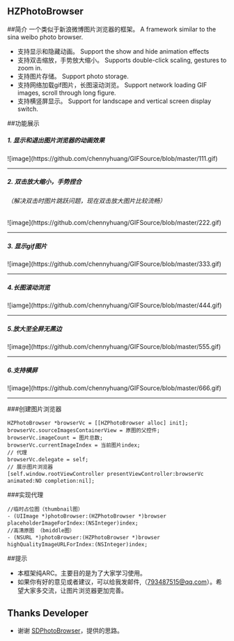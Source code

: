 ## HZPhotoBrowser

##简介
一个类似于新浪微博图片浏览器的框架。
A framework similar to the sina weibo photo browser.

* 支持显示和隐藏动画。
  Support the show and hide animation effects
* 支持双击缩放，手势放大缩小。
  Supports double-click scaling, gestures to zoom in.
* 支持图片存储。
  Support photo storage.
* 支持网络加载gif图片，长图滚动浏览。
  Support network loading GIF images, scroll through long figure.
* 支持横竖屏显示。
  Support for landscape and vertical screen display switch.

##功能展示
<h5>1. 显示和退出图片浏览器的动画效果</h5>
![image](https://github.com/chennyhuang/GIFSource/blob/master/111.gif)
<hr/>

<h5>2. 双击放大缩小，手势捏合</h5>
<h6>（解决双击时图片跳跃问题，现在双击放大图片比较流畅）</h6>
![image](https://github.com/chennyhuang/GIFSource/blob/master/222.gif)
<hr/>

<h5>3. 显示gif图片</h5>
![image](https://github.com/chennyhuang/GIFSource/blob/master/333.gif)
<hr/>

<h5>4.长图滚动浏览</h5>
![iamge](https://github.com/chennyhuang/GIFSource/blob/master/444.gif)
<hr/>

<h5>5.放大至全屏无黑边</h5>
![image](https://github.com/chennyhuang/GIFSource/blob/master/555.gif)
<hr/>

<h5>6.支持横屏</h5>
![image](https://github.com/chennyhuang/GIFSource/blob/master/666.gif)
<hr/>


###创建图片浏览器
```objc
HZPhotoBrowser *browserVc = [[HZPhotoBrowser alloc] init];
browserVc.sourceImagesContainerView = 原图的父控件;
browserVc.imageCount = 图片总数;
browserVc.currentImageIndex = 当前图片index;
// 代理
browserVc.delegate = self;
// 展示图片浏览器
[self.window.rootViewController presentViewController:browserVc animated:NO completion:nil];
```

###实现代理
```objc
//临时占位图（thumbnail图）
- (UIImage *)photoBrowser:(HZPhotoBrowser *)browser placeholderImageForIndex:(NSInteger)index;
//高清原图 （bmiddle图）
- (NSURL *)photoBrowser:(HZPhotoBrowser *)browser highQualityImageURLForIndex:(NSInteger)index;
```

##提示
* 本框架纯ARC。主要目的是为了大家学习使用。
* 如果你有好的意见或者建议，可以给我发邮件,（793487515@qq.com）。希望大家多交流，让图片浏览器更加完善。

## Thanks Developer
* 谢谢 [SDPhotoBrowser](https://github.com/gsdios/SDPhotoBrowser)，提供的思路。
